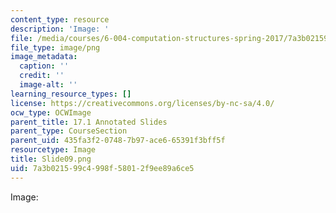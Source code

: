 ```yaml
---
content_type: resource
description: 'Image: '
file: /media/courses/6-004-computation-structures-spring-2017/7a3b021599c4998f58012f9ee89a6ce5_Slide09.png
file_type: image/png
image_metadata:
  caption: ''
  credit: ''
  image-alt: ''
learning_resource_types: []
license: https://creativecommons.org/licenses/by-nc-sa/4.0/
ocw_type: OCWImage
parent_title: 17.1 Annotated Slides
parent_type: CourseSection
parent_uid: 435fa3f2-0748-7b97-ace6-65391f3bff5f
resourcetype: Image
title: Slide09.png
uid: 7a3b0215-99c4-998f-5801-2f9ee89a6ce5
---
```

Image: 